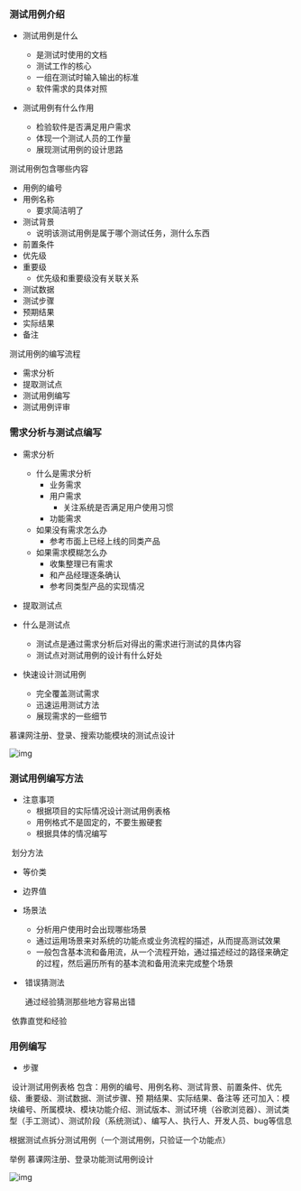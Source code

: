 ### 测试用例介绍

- 测试用例是什么
  - 是测试时使用的文档
  - 测试工作的核心
  - 一组在测试时输入输出的标准
  - 软件需求的具体对照

- 测试用例有什么作用
  - 检验软件是否满足用户需求
  - 体现一个测试人员的工作量
  - 展现测试用例的设计思路

测试用例包含哪些内容

- 用例的编号
- 用例名称
  - 要求简洁明了
- 测试背景
  - 说明该测试用例是属于哪个测试任务，测什么东西
- 前置条件
- 优先级
- 重要级
  - 优先级和重要级没有关联关系
- 测试数据
- 测试步骤
- 预期结果
- 实际结果
- 备注

测试用例的编写流程

- 需求分析
- 提取测试点
- 测试用例编写
- 测试用例评审

### 需求分析与测试点编写

- 需求分析
  - 什么是需求分析
    - 业务需求
    - 用户需求
      - 关注系统是否满足用户使用习惯
    - 功能需求
  - 如果没有需求怎么办
    - 参考市面上已经上线的同类产品
  - 如果需求模糊怎么办
    - 收集整理已有需求
    - 和产品经理逐条确认
    - 参考同类型产品的实现情况

- 提取测试点

- 什么是测试点
  - 测试点是通过需求分析后对得出的需求进行测试的具体内容
  - 测试点对测试用例的设计有什么好处
- 快速设计测试用例
  - 完全覆盖测试需求
  - 迅速运用测试方法
  - 展现需求的一些细节

慕课网注册、登录、搜索功能模块的测试点设计

![img](https://img-blog.csdnimg.cn/20190612170105175.png?x-oss-process=image/watermark,type_ZmFuZ3poZW5naGVpdGk,shadow_10,text_aHR0cHM6Ly9ibG9nLmNzZG4ubmV0L3hpYWRhbnlpbmc=,size_16,color_FFFFFF,t_70)

### 测试用例编写方法

- 注意事项
  - 根据项目的实际情况设计测试用例表格
  - 用例格式不是固定的，不要生搬硬套
  - 根据具体的情况编写

​    划分方法

- 等价类
- 边界值
- 场景法
  - 分析用户使用时会出现哪些场景
  - 通过运用场景来对系统的功能点或业务流程的描述，从而提高测试效果
  - 一般包含基本流和备用流，从一个流程开始，通过描述经过的路径来确定的过程，然后遍历所有的基本流和备用流来完成整个场景

- ​    错误猜测法

  ​     通过经验猜测那些地方容易出错

​            依靠直觉和经验

### 用例编写

- 步骤

​     设计测试用例表格
​     包含：用例的编号、用例名称、测试背景、前置条件、优先级、重要级、测试数据、测试步骤、预              期结果、实际结果、备注等
​     还可加入：模块编号、所属模块、模块功能介绍、测试版本、测试环境（谷歌浏览器）、测试类型（手工测试）、测试阶段（系统测试）、编写人、执行人、开发人员、bug等信息

根据测试点拆分测试用例（一个测试用例，只验证一个功能点）

举例
慕课网注册、登录功能测试用例设计

![img](https://img-blog.csdnimg.cn/20190612170257931.png?x-oss-process=image/watermark,type_ZmFuZ3poZW5naGVpdGk,shadow_10,text_aHR0cHM6Ly9ibG9nLmNzZG4ubmV0L3hpYWRhbnlpbmc=,size_16,color_FFFFFF,t_70)